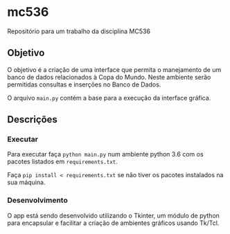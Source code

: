 # mc536
Repositório para um trabalho da disciplina MC536
## Objetivo
O objetivo é a criação de uma interface que permita o manejamento de um banco de dados relacionados à Copa do Mundo.
Neste ambiente serão permitidas consultas e inserções no Banco de Dados.

O arquivo `main.py` contém a base para a execução da interface gráfica.
## Descrições
### Executar
Para executar faça `python main.py` num ambiente python 3.6 com os pacotes listados em `requirements.txt`.

Faça `pip install < requirements.txt` se não tiver os pacotes instalados na sua máquina.

### Desenvolvimento
O app está sendo desenvolvido utilizando o Tkinter, um módulo de python para encapsular e facilitar a criação de
ambientes gráficos usando Tk/Tcl.
